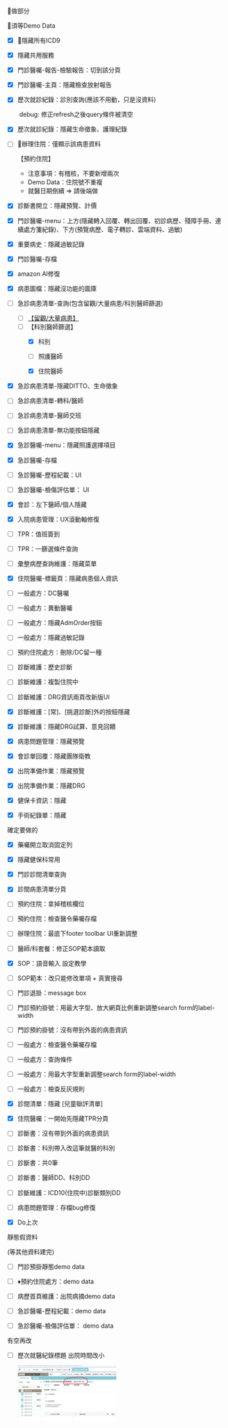 🔶做部分

🛑須等Demo Data

- [x] 🔶隱藏所有ICD9

- [x] 隱藏共用服務

- [x] 門診醫囑-報告-檢驗報告：切到該分頁 

- [x] 門診醫囑-主頁：隱藏檢查放射報告 

- [x] 歷次就診紀錄：診別查詢(應該不用動，只是沒資料)

  ​	debug: 修正refresh之後query條件被清空

- [x] 歷次就診紀錄：隱藏生命徵象、護理紀錄

- [ ] 🛑辦理住院：僅顯示該病患資料 

  【預約住院】

  - 注意事項：有稽核，不要新增兩次
  - Demo Data：住院號不重複
  - 就醫日期倒續 => 請後端做

- [x] 診斷書開立：隱藏預覽、計價

- [x] 門診醫囑-menu：上方(隱藏轉入回覆、轉出回覆、初診病歷、殘障手冊、連續處方箋紀錄)、下方(預覽病歷、電子轉診、雲端資料、過敏)

- [x] 重要病史：隱藏過敏記錄

- [x] 門診醫囑-存檔

- [x] amazon AI修復

- [x] 病患圖檔：隱藏沒功能的圖庫 

- [ ] 急診病患清單-查詢(包含留觀/大量病患/科別醫師篩選)

  - [ ] [【留觀/大量病患】](./oer_門急診醫囑/急診醫囑.md#待做功能)
  - [ ] 【科別醫師篩選】
    - [x] 科別
    - [ ] 照護醫師
    - [x] 住院醫師


- [x] 急診病患清單-隱藏DITTO、生命徵象
- [ ] 急診病患清單-轉科/醫師 
- [ ] 急診病患清單-醫師交班
- [ ] 急診病患清單-無功能按鈕隱藏 
- [x] 急診醫囑-menu：隱藏照護選擇項目 
- [x] 急診醫囑-存檔
- [ ] 急診醫囑-歷程紀載：UI
- [ ] 急診醫囑-檢傷評估單： UI
- [x] 會診：左下醫師/個人隱藏
- [x] 入院病患管理：UX滾動軸修復 
- [ ] TPR：值班簽到 
- [ ] TPR：一篩選條件查詢
- [ ] 彙整病歷查詢維護：隱藏菜單 
- [x] 住院醫囑-標籤頁：隱藏病患個人資訊
- [ ] 一般處方：DC醫囑 
- [ ] 一般處方：異動醫囑
- [ ] 一般處方：隱藏AdmOrder按鈕 
- [ ] 一般處方：隱藏過敏記錄
- [ ] 預約住院處方：刪除/DC留一種 
- [ ] 診斷維護：歷史診斷 
- [ ] 診斷維護：複製住院中
- [ ] 診斷維護：DRG資訊兩頁改新版UI 
- [x] 診斷維護：[常]、[挑選診斷]外的按鈕隱藏
- [x] 診斷維護：隱藏DRG試算、意見回饋 
- [x] 病患問題管理：隱藏預覽 
- [x] 會診單回覆：隱藏團隊衛教 
- [x] 出院準備作業：隱藏預覽
- [x] 出院準備作業：隱藏DRG 
- [x] 健保卡資訊：隱藏
- [x] 手術紀錄單：隱藏 



確定要做的

- [x] 藥囑開立取消固定列
- [x] 隱藏健保科常用
- [x] 門診診間清單查詢
- [x] 診間病患清單分頁
- [ ] 預約住院：拿掉稽核欄位
- [ ] 預約住院：檢查醫令藥囑存檔
- [ ] 辦理住院：最底下footer toolbar UI重新調整
- [ ] 醫師/科套餐：修正SOP範本讀取
- [x] SOP：語音輸入 設定教學
- [ ] SOP範本：改只能修改單項 + 真實搜尋
- [ ] 門診退掛：message box
- [ ] 門診預約掛號：用最大字型、放大網頁比例重新調整search form的label-width
- [ ] 門診預約掛號：沒有帶到外面的病患資訊
- [ ] 一般處方：檢查醫令藥囑存檔
- [ ] 一般處方：查詢條件
- [ ] 一般處方：用最大字型重新調整search form的label-width
- [ ] 一般處方：檢查反灰規則
- [x] 診間清單：隱藏 [兒童聯評清單]
- [x] 住院醫囑：一開始先隱藏TPR分頁
- [ ] 診斷書：沒有帶到外面的病患資訊
- [ ] 診斷書：科別帶入改這筆就醫的科別
- [ ] 診斷書：共0筆
- [ ] 診斷書：醫師DD、科別DD
- [ ] 診斷維護：ICD10(住院中)診斷類別DD 
- [ ] 病患問題管理：存檔bug修復 
- [x] Do上次



靜態假資料

(等其他資料建完)

- [ ] 門診預掛靜態demo data
- [ ] ♦️預約住院處方：demo data
- [ ] 病歷首頁維護：出院病摘demo data
- [ ] 急診醫囑-歷程紀載：demo data 
- [ ] 急診醫囑-檢傷評估單： demo data



有空再改

- [ ] 歷次就醫紀錄標題 出院時間改小

  <img src="image-20220526181415027.png" alt="image-20220526181415027" style="zoom:25%;" />